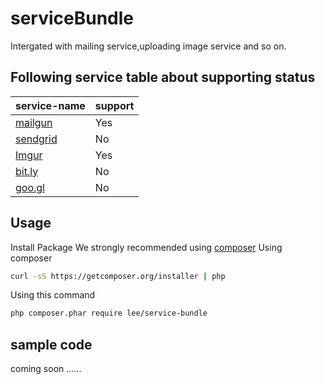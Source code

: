 # serviceBundle
Intergated with mailing service,uploading image service and so on.

## Following service table about supporting status

| service-name|support|
|-------------|-------|
| [mailgun](https://www.mailgun.com/)| Yes   |
| [sendgrid](https://sendgrid.com/)    | No    |
| [Imgur](http://imgur.com/)       | Yes   |
| [bit.ly](https://bitly.com/)      | No    |
| [goo.gl](https://goo.gl/)      | No    |

## Usage
>>>
  Install Package
  We strongly recommended using [composer](https://getcomposer.org)
  Using composer
  ```bash
  curl -sS https://getcomposer.org/installer | php
  ```
  Using this command
  ```bash
  php composer.phar require lee/service-bundle
  ```
>>>
## sample code
coming soon ......
